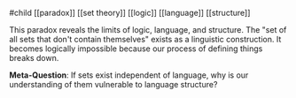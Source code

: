 #child [[paradox]] [[set theory]] [[logic]] [[language]] [[structure]]

This paradox reveals the limits of logic, language, and structure. The "set of all sets that don't contain themselves" exists as a linguistic construction. It becomes logically impossible because our process of defining things breaks down.

**Meta-Question**: If sets exist independent of language, why is our understanding of them vulnerable to language structure?